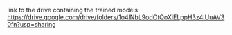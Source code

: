 link to the drive containing the trained models: https://drive.google.com/drive/folders/1o4lNbL9odOtQoXiELppH3z4IUuAV30fn?usp=sharing 
